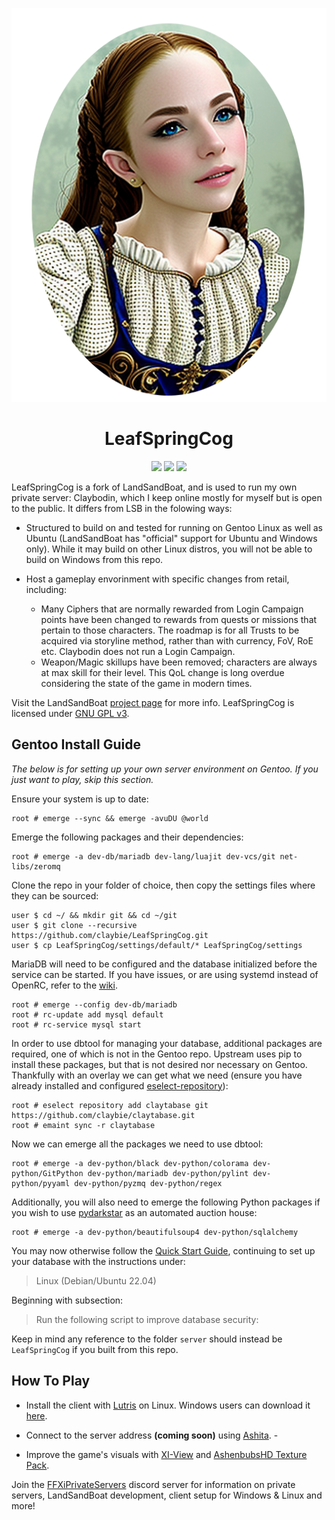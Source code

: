 <p align="center">
    <img src="res/claybodin_logo.png">
    <h1 align="center">LeafSpringCog</h1>
</p>

<p align="center">
<a href="https://github.com/Claybie/claybodin/actions/workflows/Ubuntu.yml?query=base"><img src="https://github.com/claybie/claybodin/actions/workflows/Ubuntu.yml/badge.svg"/></a>
<a href="https://github.com/Claybie/claybodin/actions/workflows/codeql-analysis.yml?query=base"><img src="https://github.com/claybie/claybodin/actions/workflows/codeql-analysis.yml/badge.svg"/></a>
<a href="https://www.gnu.org/licenses/gpl-3.0"><img src="https://img.shields.io/badge/License-GPLv3-blue.svg"/></a>

</p>

LeafSpringCog is a fork of LandSandBoat, and is used to run my own private server: Claybodin, which I keep online mostly for myself but is open to the public. It differs from LSB in the folowing ways:

-   Structured to build on and tested for running on Gentoo Linux as well as Ubuntu (LandSandBoat has "official" support for Ubuntu and Windows only). While it may build on other Linux distros, you will not be able to build on Windows from this repo.

-   Host a gameplay envorinment with specific changes from retail, including:
    -   Many Ciphers that are normally rewarded from Login Campaign points have been changed to rewards from quests or missions that pertain to those characters. The roadmap is for all Trusts to be acquired via storyline method, rather than with currency, FoV, RoE etc. Claybodin does not run a Login Campaign. 
    -   Weapon/Magic skillups have been removed; characters are always at max skill for their level. This QoL change is long overdue considering the state of the game in modern times.

Visit the LandSandBoat [project page](https://github.com/LandSandBoat/server/) for more info. LeafSpringCog is licensed under [GNU GPL v3](https://github.com/LandSandBoat/server/blob/base/LICENSE).

## Gentoo Install Guide

*The below is for setting up your own server environment on Gentoo. If you just want to play, skip this section.*

Ensure your system is up to date:
```
root # emerge --sync && emerge -avuDU @world
```
Emerge the following packages and their dependencies: 
```
root # emerge -a dev-db/mariadb dev-lang/luajit dev-vcs/git net-libs/zeromq
```
Clone the repo in your folder of choice, then copy the settings files where they can be sourced:
```
user $ cd ~/ && mkdir git && cd ~/git 
user $ git clone --recursive https://github.com/claybie/LeafSpringCog.git
user $ cp LeafSpringCog/settings/default/* LeafSpringCog/settings
```
MariaDB will need to be configured and the database initialized before the service can be started. If you have issues, or are using systemd instead of OpenRC, refer to the [wiki](https://wiki.gentoo.org/wiki/MariaDB).
```
root # emerge --config dev-db/mariadb
root # rc-update add mysql default
root # rc-service mysql start
```
In order to use dbtool for managing your database, additional packages are required, one of which is not in the Gentoo repo. Upstream uses pip to install these packages, but that is not desired nor necessary on Gentoo. Thankfully with an overlay we can get what we need (ensure you have already installed and configured [eselect-repository](https://wiki.gentoo.org/wiki/Eselect/Repository)):
```
root # eselect repository add claytabase git https://github.com/claybie/claytabase.git
root # emaint sync -r claytabase
```
Now we can emerge all the packages we need to use dbtool:
```
root # emerge -a dev-python/black dev-python/colorama dev-python/GitPython dev-python/mariadb dev-python/pylint dev-python/pyyaml dev-python/pyzmq dev-python/regex
```
Additionally, you will also need to emerge the following Python packages if you wish to use [pydarkstar](https://github.com/AdamGagorik/pydarkstar) as an automated auction house:
```
root # emerge -a dev-python/beautifulsoup4 dev-python/sqlalchemy
```
You may now otherwise follow the [Quick Start Guide](https://github.com/LandSandBoat/server/wiki/Quick-Start-Guide), continuing to set up your database with the instructions under: 
> Linux (Debian/Ubuntu 22.04)

Beginning with subsection:
> Run the following script to improve database security:

Keep in mind any reference to the folder ```server``` should instead be ```LeafSpringCog``` if you built from this repo.

## How To Play

-	Install the client with [Lutris](https://lutris.net/games/final-fantasy-xi-online/) on Linux. Windows users can download it [here](http://www.playonline.com/ff11us/download/media/install_win.html).

-	Connect to the server address <b>(coming soon)</b> using [Ashita](https://ashitaxi.com/).    -    

-	Improve the game's visuals with [XI-View](https://github.com/Caradog/XI-View) and [AshenbubsHD Texture Pack](https://www.nexusmods.com/finalfantasy11/mods/1).

Join the [FFXiPrivateServers](https://discord.gg/THnWnC9fjr) discord server for information on private servers, LandSandBoat development, client setup for Windows & Linux and more!
